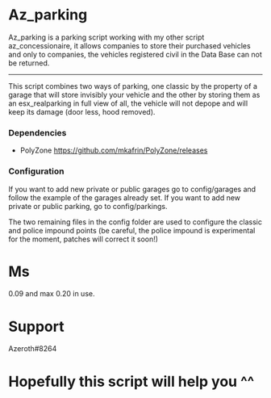 # Az_parking

Az_parking is a parking script working with my other script az_concessionaire, it allows companies to store their purchased vehicles and only to companies, the vehicles registered civil in the Data Base can not be returned.

---

This script combines two ways of parking, one classic by the property of a garage that will store invisibly your vehicle and the other by storing them as an esx_realparking in full view of all, the vehicle will not depope and will keep its damage (door less, hood removed).

### Dependencies

- PolyZone https://github.com/mkafrin/PolyZone/releases

### Configuration

If you want to add new private or public garages go to config/garages and follow the example of the garages already set.
If you want to add new private or public parking, go to config/parkings.

The two remaining files in the config folder are used to configure the classic and police impound points (be careful, the police impound is experimental for the moment, patches will correct it soon!)

# Ms

0.09 and max 0.20 in use.

# Support

Azeroth#8264

# Hopefully this script will help you ^^